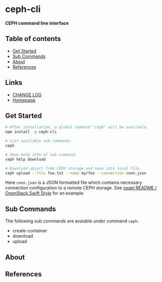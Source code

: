 #	ceph-cli
__CEPH command line interface__

##	Table of contents

*	[Get Started](#get-started)
* 	[Sub Commands](#sub-commands)
*	[About](#about)
*	[References](#references)

##	Links

*	[CHANGE LOG](./CHANGELOG.md)
*	[Homepage](https://github.com/YounGoat/nodejs.ceph-cli)

##	Get Started

```bash
# After installation, a global command "ceph" will be available.
npm install -g ceph-cli

# List available sub commands.
ceph 

# Show help info of sub command.
ceph help download

# Download object from CEPH storage and save into local file.
ceph upload --file foo.txt --name my/foo --connection conn.json
```

Here `conn.json` is a JSON formatted file which contains necessary connection configuration to a remote CEPH storage. See [osapi README / OpenStack Swift Style](https://github.com/YounGoat/nodejs.osapi#openstack-swift-style) for an example.

##	Sub Commands

The following sub commands are avaiable under command `ceph`:
*	create-container
*	download
*	upload

##  About

##  References